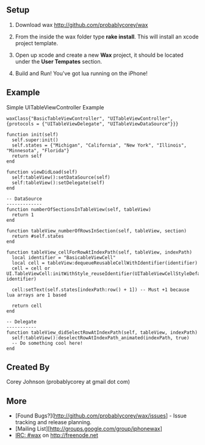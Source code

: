 Setup
-----

1. Download wax http://github.com/probablycorey/wax

2. From the inside the wax folder type **rake install**. This will install an xcode project template.

3. Open up xcode and create a new **Wax** project, it should be located under the **User Tempates** section. 

4. Build and Run! You've got lua running on the iPhone!


Example
-------

Simple UITableViewController Example

    waxClass{"BasicTableViewController", "UITableViewController", {protocols = {"UITableViewDelegate", "UITableViewDataSource"}}}

    function init(self)
      self.super:init()
      self.states = {"Michigan", "California", "New York", "Illinois", "Minnesota", "Florida"}
      return self
    end

    function viewDidLoad(self)
      self:tableView():setDataSource(self)
      self:tableView():setDelegate(self)
    end

    -- DataSource
    -------------
    function numberOfSectionsInTableView(self, tableView)
      return 1
    end

    function tableView_numberOfRowsInSection(self, tableView, section)
      return #self.states
    end

    function tableView_cellForRowAtIndexPath(self, tableView, indexPath)  
      local identifier = "BasicableViewCell"
      local cell = tableView:dequeueReusableCellWithIdentifier(identifier)
      cell = cell or UI.TableViewCell:initWithStyle_reuseIdentifier(UITableViewCellStyleDefault, identifier)  

      cell:setText(self.states[indexPath:row() + 1]) -- Must +1 because lua arrays are 1 based

      return cell
    end

    -- Delegate
    -----------
    function tableView_didSelectRowAtIndexPath(self, tableView, indexPath)
      self:tableView():deselectRowAtIndexPath_animated(indexPath, true)
      -- Do something cool here!
    end

Created By
----------
Corey Johnson (probablycorey at gmail dot com)


More
----
* [Found Bugs?](http://github.com/probablycorey/wax/issues] - Issue tracking and release planning.
* [Mailing List][http://groups.google.com/group/iphonewax]
* [IRC: #wax](irc://chat.freenode.net/#wax) on http://freenode.net